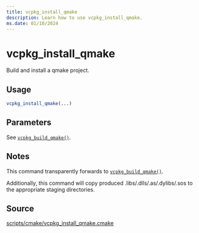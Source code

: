 ```yaml
---
title: vcpkg_install_qmake
description: Learn how to use vcpkg_install_qmake.
ms.date: 01/10/2024
---
```

# vcpkg_install_qmake

Build and install a qmake project.

## Usage

```cmake
vcpkg_install_qmake(...)
```

## Parameters

See [`vcpkg_build_qmake()`](vcpkg_build_qmake.md).

## Notes

This command transparently forwards to [`vcpkg_build_qmake()`](vcpkg_build_qmake.md).

Additionally, this command will copy produced .libs/.dlls/.as/.dylibs/.sos to the appropriate
staging directories.

## Source

[scripts/cmake/vcpkg\_install\_qmake.cmake](https://github.com/Microsoft/vcpkg/blob/master/scripts/cmake/vcpkg_install_qmake.cmake)
